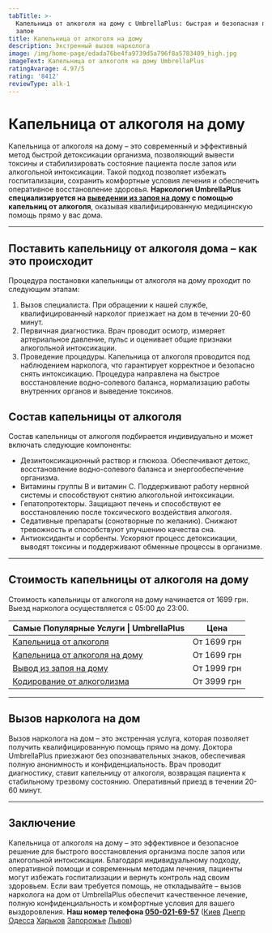 ```yaml
---
tabTitle: >-
  Капельница от алкоголя на дому с UmbrellaPlus: быстрая и безопасная помощь при
  запое
title: Капельница от алкоголя на дому
description: Экстренный вызов нарколога
image: /img/home-page/edada76be4fa9739d5a796f8a5783409_high.jpg
imageText: Капельница от алкоголя на дому UmbrellaPlus
ratingAvarage: 4.97/5
rating: '8412'
reviewType: alk-1
---
```


# Капельница от алкоголя на дому

Капельница от алкоголя на дому – это современный и эффективный метод быстрой детоксикации организма, позволяющий вывести токсины и стабилизировать состояние пациента после запоя или алкогольной интоксикации. Такой подход позволяет избежать госпитализации, сохранить комфортные условия лечения и обеспечить оперативное восстановление здоровья. **Наркология UmbrellaPlus** **специализируется на [выведении из запоя на дому](https://umbrella-plus.com.ua/services/vivod-iz-zapoia-na-domy-umbrellaplus/) с помощью капельниц от алкоголя**, оказывая квалифицированную медицинскую помощь прямо у вас дома.

***

## Поставить капельницу от алкоголя дома – как это происходит

Процедура постановки капельницы от алкоголя на дому проходит по следующим этапам:

1. Вызов специалиста.
    При обращении к нашей службе, квалифицированный нарколог приезжает на дом в течении 20-60 минут.
2. Первичная диагностика.
    Врач проводит осмотр, измеряет артериальное давление, пульс и оценивает общие признаки алкогольной интоксикации.
3. Проведение процедуры.
    Капельница от алкоголя проводится под наблюдением нарколога, что гарантирует корректное и безопасно снять интоксикацию. Процедура направлена на быстрое восстановление водно-солевого баланса, нормализацию работы внутренних органов и выведение токсинов. 

## Состав капельницы от алкоголя

Состав капельницы от алкоголя подбирается индивидуально и может включать следующие компоненты:

* Дезинтоксикационный раствор и глюкоза.
   Обеспечивают детокс, восстановление водно-солевого баланса и энергообеспечение организма. 
* Витамины группы B и витамин C.
   Поддерживают работу нервной системы и способствуют снятию алкогольной интоксикации. 
* Гепатопротекторы.
   Защищают печень и способствуют ее восстановлению после токсического воздействия алкоголя. 
* Седативные препараты (сонотворные по желанию).
   Снижают тревожность и способствуют улучшению качества сна. 
* Антиоксиданты и сорбенты.
   Ускоряют процесс детоксикации, выводят токсины и поддерживают обменные процессы в организме. 

***

## Стоимость капельницы от алкоголя на дому

Стоимость капельницы от алкоголя на дому начинается от 1699 грн. Выезд нарколога осуществляется с 05:00 до 23:00.

| Самые Популярные Услуги \| UmbrellaPlus                                                                             | Цена        |
| ------------------------------------------------------------------------------------------------------------------- | ----------- |
| [Капельница от алкоголя](https://umbrella-plus.com.ua/services/kapelnica-ot-alkogolia-umbrellaplus/)                | От 1699 грн |
| [Капельница от алкоголя на дому](https://umbrella-plus.com.ua/services/kapelnica_ot_alkogola_na_domy_umbrellaplus/) | От 1699 грн |
| [Вывод из запоя на дому](https://umbrella-plus.com.ua/services/vivod-iz-zapoia-na-domy-umbrellaplus/)               | От 1999 грн |
| [Кодирование от алкоголизма](https://umbrella-plus.com.ua/services/kodirovka-ot-alkogolia-umbrellaplus/)            | От 3999 грн |

***

## Вызов нарколога на дом

Вызов нарколога на дом – это экстренная услуга, которая позволяет получить квалифицированную помощь прямо на дому. Доктора UmbrellaPlus приезжают без опознавательных знаков, обеспечивая полную анонимность и конфиденциальность. Врач проводит диагностику, ставит капельницу от алкоголя, возвращая пациента к стабильному трезвому состоянию. Оперативный приезд в течении 20-60 минут.

***

## Заключение

Капельница от алкоголя на дому – это эффективное и безопасное решение для быстрого восстановления организма после запоя или алкогольной интоксикации. Благодаря индивидуальному подходу, оперативной помощи и современным методам лечения, пациенты могут избежать госпитализации и вернуть контроль над своим здоровьем. Если вам требуется помощь, не откладывайте – вызов нарколога на дом от UmbrellaPlus обеспечит качественное лечение, полную конфиденциальность и комфортные условия для вашего выздоровления. **Наш номер телефона [050-021-69-57](tel:0500216957)** ([Киев](https://umbrella-plus.com.ua/kiev/) [Днепр](https://umbrella-plus.com.ua/dnepr/) [Одесса](https://umbrella-plus.com.ua/lechenie-alc/) [Харьков](https://umbrella-plus.com.ua/kharkiv/) [Запорожье](https://umbrella-plus.com.ua/zaporozie/) [Львов](https://umbrella-plus.com.ua/lviv/))
